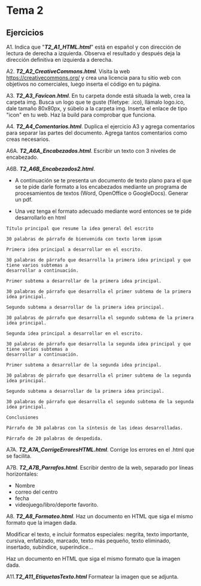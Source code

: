 # Tema 2
## Ejercicios

A1. Indica que "***T2_A1_HTML.html***" está en español y con dirección de lectura de derecha a izquierda. Observa el resultado y después deja la dirección definitiva en izquierda a derecha.

A2. ***T2_A2_CreativeCommons.html***. Visita la web https://creativecommons.org/ y crea una
licencia para tu sitio web con objetivos no comerciales, luego inserta el código en tu página.

A3. ***T2_A3_Favicon.html***. En tu carpeta donde está situada la web, crea la carpeta img. Busca
un logo que te guste (filetype: .ico), llámalo logo.ico, dale tamaño 80x80px, y súbelo a la
carpeta img. Inserta el enlace de tipo "icon" en tu web. Haz la build para comprobar que
funciona.

A4. ***T2_A4_Comentarios.html***. Duplica el ejercicio A3 y agrega comentarios para separar las
partes del documento. Agrega tantos comentarios como creas necesarios.

A6A. ***T2_A6A_Encabezados.html***. Escribir un texto con 3 niveles de encabezado.

A6B. ***T2_A6B_Encabezados2.html***.

- A continuación se te presenta un documento de texto plano para el que se te pide
darle formato a los encabezados mediante un programa de procesamientos de textos
(Word, OpenOffice o GoogleDocs). Generar un pdf.

- Una vez tenga el formato adecuado mediante word entonces se te pide
desarrollarlo en html

 ~~~
Título principal que resume la idea general del escrito

30 palabras de párrafo de bienvenida con texto lorem ipsum

Primera idea principal a desarrollar en el escrito.

30 palabras de párrafo que desarrolla la primera idea principal y que tiene varios subtemas a
desarrollar a continuación.

Primer subtema a desarrollar de la primera idea principal.

30 palabras de párrafo que desarrolla el primer subtema de la primera idea principal.

Segundo subtema a desarrollar de la primera idea principal.

30 palabras de párrafo que desarrolla el segundo subtema de la primera idea principal.

Segunda idea principal a desarrollar en el escrito.

30 palabras de párrafo que desarrolla la segunda idea principal y que tiene varios subtemas a
desarrollar a continuación.

Primer subtema a desarrollar de la segunda idea principal.

30 palabras de párrafo que desarrolla el primer subtema de la segunda idea principal.

Segundo subtema a desarrollar de la primera idea principal.

30 palabras de párrafo que desarrolla el segundo subtema de la segunda idea principal.

Conclusiones

Párrafo de 30 palabras con la síntesis de las ideas desarrolladas.

Párrafo de 20 palabras de despedida.
~~~~

A7A. ***T2_A7A_CorrigeErroresHTML.html***. Corrige los errores en el .html que se facilita.

A7B. ***T2_A7B_Parrafos.html***. Escribir dentro de la web, separado por líneas horizontales:

- Nombre 
- correo del centro
- fecha
- videojuego/libro/deporte favorito.

A8. ***T2_A8_Formateo.html***. Haz un documento en HTML que siga el mismo formato que la
imagen dada.

Modificar el texto, e incluir formatos
especiales: negrita, texto importante, cursiva, enfatizado, marcado, texto más pequeño, texto
eliminado, insertado, subíndice, superíndice...

Haz un documento en HTML que siga el mismo formato que la
imagen dada.

A11.***T2_A11_EtiquetasTexto.html*** Formatear la imagen que se adjunta.